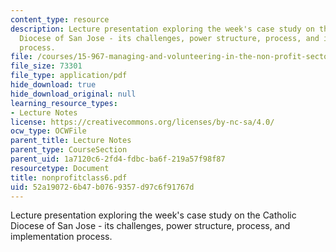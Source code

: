 ```yaml
---
content_type: resource
description: Lecture presentation exploring the week's case study on the Catholic
  Diocese of San Jose - its challenges, power structure, process, and implementation
  process.
file: /courses/15-967-managing-and-volunteering-in-the-non-profit-sector-spring-2005/52a190726b47b0769357d97c6f91767d_nonprofitclass6.pdf
file_size: 73301
file_type: application/pdf
hide_download: true
hide_download_original: null
learning_resource_types:
- Lecture Notes
license: https://creativecommons.org/licenses/by-nc-sa/4.0/
ocw_type: OCWFile
parent_title: Lecture Notes
parent_type: CourseSection
parent_uid: 1a7120c6-2fd4-fdbc-ba6f-219a57f98f87
resourcetype: Document
title: nonprofitclass6.pdf
uid: 52a19072-6b47-b076-9357-d97c6f91767d
---
```

Lecture presentation exploring the week's case study on the Catholic Diocese of San Jose - its challenges, power structure, process, and implementation process.